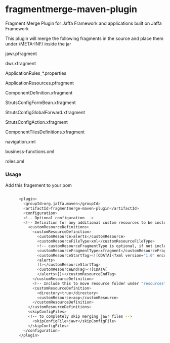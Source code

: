 # fragmentmerge-maven-plugin
Fragment Merge Plugin for Jaffa Framework and applications built on Jaffa Framework

This plugin will merge the following fragments in the source and place them under /META-INF/ inside the jar

jawr.pfragment

dwr.xfragment

ApplicationRules_*.properties

ApplicationResources.pfragment

ComponentDefinition.xfragment

StrutsConfigFormBean.xfragment

StrutsConfigGlobalForward.xfragment

StrutsConfigAction.xfragment

ComponentTilesDefinitions.xfragment

navigation.xml

business-functions.xml

roles.xml

### Usage 
Add this fragement to your pom

```sh

      <plugin>
        <groupId>org.jaffa.maven</groupId>
        <artifactId>fragmentmerge-maven-plugin</artifactId>
        <configuration>
        <!-- Optional configuration -->
        <!-- Definition for any additional custom resources to be included in fragment merge -->
          <customResourceDefinitions>        
            <customResourceDefinition>
              <customResource>alerts</customResource>
              <customResourceFileType>xml</customResourceFileType>
              <!-- customResourceFragmentType is optional, if not included the definition is considered a file under resource -->
              <customResourceFragmentType>xfragment</customResourceFragmentType>
              <customResourceStartTag><![CDATA[<?xml version="1.0" encoding="UTF-8"?>
              <alerts>
              ]]></customResourceStartTag>
              <customResourceEndTag><![CDATA[
              </alerts>]]></customResourceEndTag>
            </customResourceDefinition>
            <!-- Include this to move resource folder under "resources" into META-INF --> 
            <customResourceDefinition>
              <directory>true</directory>
              <customResource>aop</customResource>
            </customResourceDefinition>            
          </customResourceDefinitions>            
          <skipConfigFiles>
          <!-- to completely skip merging jawr files -->
            <skipConfigFile>jawr</skipConfigFile>
          </skipConfigFiles>
        </configuration>
      </plugin>
```


